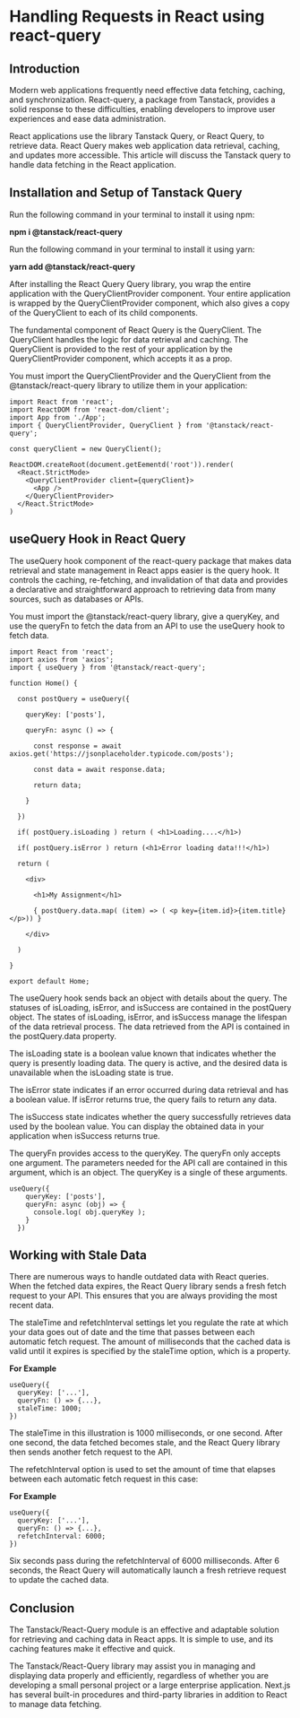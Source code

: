 # Handling Requests in React using react-query

## Introduction
Modern web applications frequently need effective data fetching, caching, and synchronization. React-query, a package from Tanstack, provides a solid response to these difficulties, enabling developers to improve user experiences and ease data administration.

React applications use the library Tanstack Query, or React Query, to retrieve data. React Query makes web application data retrieval, caching, and updates more accessible. This article will discuss the Tanstack query to handle data fetching in the React application.

## Installation and Setup of Tanstack Query

Run the following command in your terminal to install it using npm:

**npm i @tanstack/react-query**

Run the following command in your terminal to install it using yarn:

**yarn add @tanstack/react-query**

After installing the React Query Query library, you wrap the entire application with the QueryClientProvider component. Your entire application is wrapped by the QueryClientProvider component, which also gives a copy of the QueryClient to each of its child components.

The fundamental component of React Query is the QueryClient. The QueryClient handles the logic for data retrieval and caching. The QueryClient is provided to the rest of your application by the QueryClientProvider component, which accepts it as a prop.

You must import the QueryClientProvider and the QueryClient from the @tanstack/react-query library to utilize them in your application:

```
import React from 'react';
import ReactDOM from 'react-dom/client';
import App from './App';
import { QueryClientProvider, QueryClient } from '@tanstack/react-query';

const queryClient = new QueryClient();

ReactDOM.createRoot(document.getEementd('root')).render(
  <React.StrictMode>
    <QueryClientProvider client={queryClient}>
      <App />
    </QueryClientProvider>
  </React.StrictMode>
)
```

## useQuery Hook in React Query

The useQuery hook component of the react-query package that makes data retrieval and state management in React apps easier is the query hook. It controls the caching, re-fetching, and invalidation of that data and provides a declarative and straightforward approach to retrieving data from many sources, such as databases or APIs.

You must import the @tanstack/react-query library, give a queryKey, and use the queryFn to fetch the data from an API to use the useQuery hook to fetch data.

```
import React from 'react';
import axios from 'axios';
import { useQuery } from '@tanstack/react-query';

function Home() {

  const postQuery = useQuery({

    queryKey: ['posts'],

    queryFn: async () => {

      const response = await axios.get('https://jsonplaceholder.typicode.com/posts');

      const data = await response.data;

      return data;

    }

  })

  if( postQuery.isLoading ) return ( <h1>Loading....</h1>)

  if( postQuery.isError ) return (<h1>Error loading data!!!</h1>)  

  return (

    <div>

      <h1>My Assignment</h1>

      { postQuery.data.map( (item) => ( <p key={item.id}>{item.title}</p>)) }

    </div>

  )

}

export default Home;
```

The useQuery hook sends back an object with details about the query. The statuses of isLoading, isError, and isSuccess are contained in the postQuery object. The states of isLoading, isError, and isSuccess manage the lifespan of the data retrieval process. The data retrieved from the API is contained in the postQuery.data property.

The isLoading state is a boolean value known that indicates whether the query is presently loading data. The query is active, and the desired data is unavailable when the isLoading state is true.

The isError state indicates if an error occurred during data retrieval and has a boolean value. If isError returns true, the query fails to return any data.

The isSuccess state indicates whether the query successfully retrieves data used by the boolean value. You can display the obtained data in your application when isSuccess returns true.

The queryFn provides access to the queryKey. The queryFn only accepts one argument. The parameters needed for the API call are contained in this argument, which is an object. The queryKey is a single of these arguments.

```
useQuery({
    queryKey: ['posts'],
    queryFn: async (obj) => {
      console.log( obj.queryKey );
    }
  })
```

## Working with Stale Data
There are numerous ways to handle outdated data with React queries. When the fetched data expires, the React Query library sends a fresh fetch request to your API. This ensures that you are always providing the most recent data.

The staleTime and refetchInterval settings let you regulate the rate at which your data goes out of date and the time that passes between each automatic fetch request. The amount of milliseconds that the cached data is valid until it expires is specified by the staleTime option, which is a property.

**For Example**

```
useQuery({
  queryKey: ['...'],
  queryFn: () => {...},
  staleTime: 1000;
})
```

The staleTime in this illustration is 1000 milliseconds, or one second. After one second, the data fetched becomes stale, and the React Query library then sends another fetch request to the API.

The refetchInterval option is used to set the amount of time that elapses between each automatic fetch request in this case:

**For Example**

```
useQuery({
  queryKey: ['...'],
  queryFn: () => {...},
  refetchInterval: 6000;
})
```

Six seconds pass during the refetchInterval of 6000 milliseconds. After 6 seconds, the React Query will automatically launch a fresh retrieve request to update the cached data.

## Conclusion
The Tanstack/React-Query module is an effective and adaptable solution for retrieving and caching data in React apps. It is simple to use, and its caching features make it effective and quick.

The Tanstack/React-Query library may assist you in managing and displaying data properly and efficiently, regardless of whether you are developing a small personal project or a large enterprise application. Next.js has several built-in procedures and third-party libraries in addition to React to manage data fetching.
